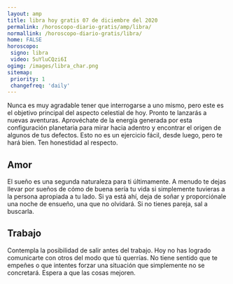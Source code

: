 ```yaml
---
layout: amp
title: libra hoy gratis 07 de diciembre del 2020 
permalink: /horoscopo-diario-gratis/amp/libra/
normallink: /horoscopo-diario-gratis/libra/
home: FALSE
horoscopo:
 signo: libra
 video: 5uYluCQzi6I
ogimg: /images/libra_char.png
sitemap:
 priority: 1
 changefreq: 'daily'
---
```



Nunca es muy agradable tener que interrogarse a uno mismo, pero este es el objetivo principal del aspecto celestial de hoy. Pronto te lanzarás a nuevas aventuras. Aprovéchate de la energía generada por esta configuración planetaria para mirar hacia adentro y encontrar el origen de algunos de tus defectos. Esto no es un ejercicio fácil, desde luego, pero te hará bien. Ten honestidad al respecto.

## Amor

El sueño es una segunda naturaleza para ti últimamente. A menudo te dejas llevar por sueños de cómo de buena sería tu vida si simplemente tuvieras a la persona apropiada a tu lado. Si ya está ahí, deja de soñar y proporciónale una noche de ensueño, una que no olvidará. Si no tienes pareja, sal a buscarla.

## Trabajo

Contempla la posibilidad de salir antes del trabajo. Hoy no has logrado comunicarte con otros del modo que tú querrías. No tiene sentido que te empeñes o que intentes forzar una situación que simplemente no se concretará. Espera a que las cosas mejoren.